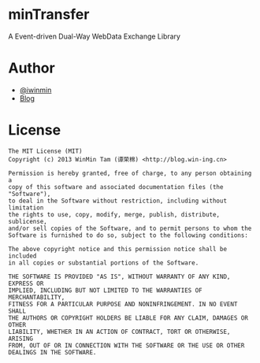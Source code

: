 minTransfer
============

A Event-driven Dual-Way WebData Exchange Library


Author
============

* [@iwinmin](https://github.com/iwinmin)
* [Blog](http://blog.win-ing.cn)


License
============

	The MIT License (MIT)
	Copyright (c) 2013 WinMin Tam (谭荣棉) <http://blog.win-ing.cn>

	Permission is hereby granted, free of charge, to any person obtaining a
	copy of this software and associated documentation files (the "Software"),
	to deal in the Software without restriction, including without limitation
	the rights to use, copy, modify, merge, publish, distribute, sublicense,
	and/or sell copies of the Software, and to permit persons to whom the
	Software is furnished to do so, subject to the following conditions:

	The above copyright notice and this permission notice shall be included
	in all copies or substantial portions of the Software.

	THE SOFTWARE IS PROVIDED "AS IS", WITHOUT WARRANTY OF ANY KIND, EXPRESS OR
	IMPLIED, INCLUDING BUT NOT LIMITED TO THE WARRANTIES OF MERCHANTABILITY,
	FITNESS FOR A PARTICULAR PURPOSE AND NONINFRINGEMENT. IN NO EVENT SHALL
	THE AUTHORS OR COPYRIGHT HOLDERS BE LIABLE FOR ANY CLAIM, DAMAGES OR OTHER
	LIABILITY, WHETHER IN AN ACTION OF CONTRACT, TORT OR OTHERWISE, ARISING
	FROM, OUT OF OR IN CONNECTION WITH THE SOFTWARE OR THE USE OR OTHER
	DEALINGS IN THE SOFTWARE.